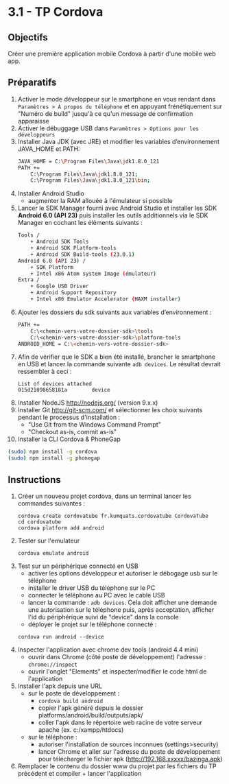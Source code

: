 # 3.1 - TP Cordova

## Objectifs
Créer une première application mobile Cordova à partir d'une mobile web app.

## Préparatifs
1. Activer le mode développeur sur le smartphone en vous rendant dans
`Paramètres > À propos du téléphone`
et en appuyant frénétiquement sur "Numéro de build" jusqu'à ce qu'un message de confirmation apparaisse
1. Activer le débuggage USB dans `Paramètres > Options pour les développeurs`
1. Installer Java JDK (avec JRE) et modifier les variables d’environnement JAVA_HOME et PATH:
    ```bash
    JAVA_HOME = C:\Program Files\Java\jdk1.8.0_121
    PATH +=
        C:\Program Files\Java\jdk1.8.0_121;
        C:\Program Files\Java\jdk1.8.0_121\bin;
    ```
1. Installer Android Studio
    + augmenter la RAM allouée à l'émulateur si possible
1. Lancer le SDK Manager fourni avec Android Studio et installer les SDK **Android 6.0 (API 23)** puis installer les outils additionnels via le SDK Manager en cochant les éléments suivants :
    ```bash
    Tools /
        + Android SDK Tools
        + Android SDK Platform-tools
        + Android SDK Build-tools (23.0.1)
    Android 6.0 (API 23) /
        + SDK Platform
        + Intel x86 Atom system Image (émulateur)
    Extra /
        + Google USB Driver
        + Android Support Repository
        + Intel x86 Emulator Accelerator (HAXM installer)
    ```
1. Ajouter les dossiers du sdk suivants aux variables d’environnement :
    ```bash
    PATH +=
        C:\<chemin-vers-votre-dossier-sdk>\tools
        C:\<chemin-vers-votre-dossier-sdk>\platform-tools
	ANDROID_HOME = C:\<chemin-vers-votre-dossier-sdk>
    ```
1. Afin de vérifier que le SDK a bien été installé, brancher le smartphone en USB et lancer la commande suivante `adb devices`. Le résultat devrait ressembler à ceci :
    ```
    List of devices attached
    015d21098658181a        device
    ```
1. Installer NodeJS http://nodejs.org/ (version 9.x.x)
1. Installer Git http://git-scm.com/ et sélectionner les choix suivants pendant le processus d'installation :
    + "Use Git from the Windows Command Prompt"
    + "Checkout as-is, commit as-is"
1. Installer la CLI Cordova & PhoneGap
```bash
(sudo) npm install -g cordova
(sudo) npm install -g phonegap
```

## Instructions
1. Créer un nouveau projet cordova, dans un terminal lancer les commandes suivantes :
	```
	cordova create cordovatube fr.kumquats.cordovatube CordovaTube
	cd cordovatube
	cordova platform add android
	```
2. Tester sur l'emulateur
	```
	cordova emulate android
	```
3. Test sur un périphérique connecté en USB
	- activer les options développeur et autoriser le débogage usb sur le téléphone
	- installer le driver USB du téléphone sur le PC
	- connecter le téléphone au PC avec le cable USB
	- lancer la commande : ```adb devices```. Cela doit afficher une demande  une autorisation sur le téléphone puis, après acceptation, afficher l'id du périphérique suivi de "device" dans la console
	- déployer le projet sur le téléphone connecté :
	````
	cordova run android --device
	````
4. Inspecter l'application avec chrome dev tools (android 4.4 mini)
	- ouvrir dans Chrome (côté poste de développement) l'adresse : `chrome://inspect`
	- ouvrir l'onglet "Elements" et inspecter/modifier le code html de l'application
5. Installer l'apk depuis une URL
	- sur le poste de développement :
		+ ```cordova build android```
		+ copier l'apk généré depuis le dossier platforms/android/build/outputs/apk/
		+ coller l'apk dans le répertoire web racine de votre serveur apache (ex. c:/xampp/htdocs)
	- sur le téléphone :
		+ autoriser l'installation de sources inconnues (settings>security)
		+ lancer Chrome et aller sur l'adresse du poste de développement pour télécharger le fichier apk (http://192.168.xxxxx/bazinga.apk)
6. Remplacer le contenu du dossier www du projet par les fichiers du TP précédent et compiler + lancer l'application

